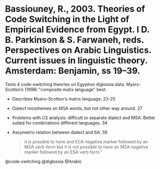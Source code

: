 # Bassiouney, R., 2003. Theories of Code Switching in the Light of Empirical Evidence from Egypt. I D. B. Parkinson & S. Farwaneh, reds. Perspectives on Arabic Linguistics. Current issues in linguistic theory. Amsterdam: Benjamin, ss 19–39.

Tests 4 code-switching theories on Egyption diglossia data. Myers-Scotton’s (1998) "composite matix language" best.

- Describes Myers-Scotton's matrix language. 23-25

- Dialect morphemes on MSA words, but not other way around. 27

- Problems with CS analysis: difficult to separate dialect and MSA. Better suited for combinations different languages. 34

- Assymetric relation between dialect and SA: 36

  > it is possible to have and ECA negative marker followed by an MSA verb-form but it is not possible to have an MSA negative marker followed by an ESA verb form."

@code-switching
@diglossia
@Arabic
